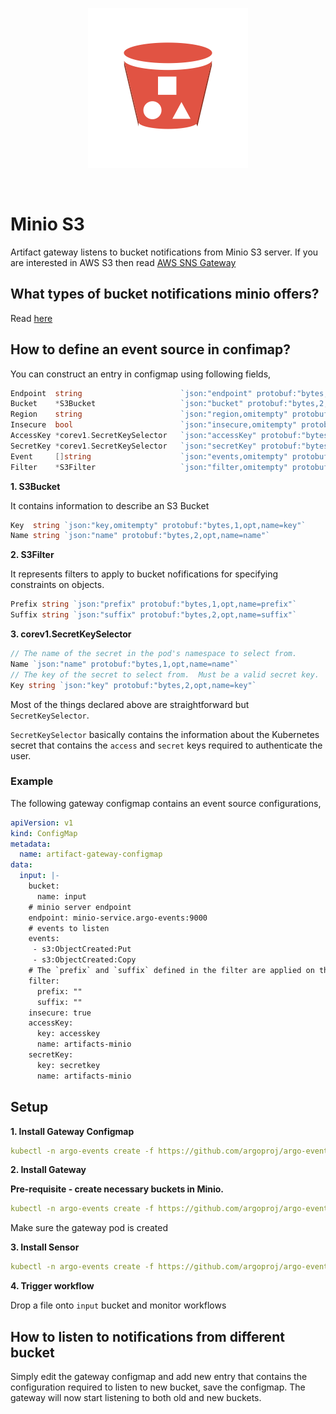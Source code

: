 <p align="center">
  <img src="https://github.com/argoproj/argo-events/blob/update-docs/docs/assets/s3.png?raw=true" alt="Minio S3"/>
</p>

<br/>


# Minio S3

Artifact gateway listens to bucket notifications from Minio S3 server. If you are interested in AWS S3 then 
read [AWS SNS Gateway]() 

## What types of bucket notifications minio offers?
Read [here](https://docs.minio.io/docs/minio-bucket-notification-guide.html)

## How to define an event source in confimap?
You can construct an entry in configmap using following fields,

```go
Endpoint  string                      `json:"endpoint" protobuf:"bytes,1,opt,name=endpoint"`
Bucket    *S3Bucket                   `json:"bucket" protobuf:"bytes,2,opt,name=bucket"`
Region    string                      `json:"region,omitempty" protobuf:"bytes,3,opt,name=region"`
Insecure  bool                        `json:"insecure,omitempty" protobuf:"varint,4,opt,name=insecure"`
AccessKey *corev1.SecretKeySelector   `json:"accessKey" protobuf:"bytes,5,opt,name=accessKey"`
SecretKey *corev1.SecretKeySelector   `json:"secretKey" protobuf:"bytes,6,opt,name=secretKey"`
Event     []string                    `json:"events,omitempty" protobuf:"bytes,7,opt,name=events"`
Filter    *S3Filter                   `json:"filter,omitempty" protobuf:"bytes,8,opt,name=filter"`
```

**1. S3Bucket** 

It contains information to describe an S3 Bucket
```go
Key  string `json:"key,omitempty" protobuf:"bytes,1,opt,name=key"`
Name string `json:"name" protobuf:"bytes,2,opt,name=name"`
```

**2. S3Filter**

It represents filters to apply to bucket nofifications for specifying constraints on objects.
```go
Prefix string `json:"prefix" protobuf:"bytes,1,opt,name=prefix"`
Suffix string `json:"suffix" protobuf:"bytes,2,opt,name=suffix"`
```

**3. corev1.SecretKeySelector**

```go
// The name of the secret in the pod's namespace to select from.
Name `json:"name" protobuf:"bytes,1,opt,name=name"`
// The key of the secret to select from.  Must be a valid secret key.
Key string `json:"key" protobuf:"bytes,2,opt,name=key"`
```

Most of the things declared above are straightforward but `SecretKeySelector`. 

`SecretKeySelector` basically contains the information about the Kubernetes secret that 
contains the `access` and `secret` keys required to authenticate the user.

### Example
The following gateway configmap contains an event source configurations,

```yaml
apiVersion: v1
kind: ConfigMap
metadata:
  name: artifact-gateway-configmap
data:
  input: |-
    bucket:
      name: input
    # minio server endpoint
    endpoint: minio-service.argo-events:9000
    # events to listen
    events: 
     - s3:ObjectCreated:Put
     - s3:ObjectCreated:Copy
    # The `prefix` and `suffix` defined in the filter are applied on the key that is retrieved from bucket notification. 
    filter:
      prefix: ""
      suffix: ""
    insecure: true
    accessKey:
      key: accesskey
      name: artifacts-minio
    secretKey:
      key: secretkey
      name: artifacts-minio
``` 

## Setup

**1. Install Gateway Configmap**

```yaml
kubectl -n argo-events create -f https://github.com/argoproj/argo-events/blob/master/examples/gateways/artifact-gateway-configmap.yaml
```

**2. Install Gateway**

**Pre-requisite - create necessary buckets in Minio.**

```yaml
kubectl -n argo-events create -f https://github.com/argoproj/argo-events/blob/master/examples/gateways/artifact-http.yaml
```

Make sure the gateway pod is created
   
**3. Install Sensor**

```yaml
kubectl -n argo-events create -f https://github.com/argoproj/argo-events/blob/master/examples/sensors/artifact.yaml
```

**4. Trigger workflow**

Drop a file onto `input` bucket and monitor workflows

## How to listen to notifications from different bucket
Simply edit the gateway configmap and add new entry that contains the configuration required to listen to new bucket, save
the configmap. The gateway will now start listening to both old and new buckets. 

